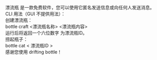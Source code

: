 漂流瓶 是一款免费软件，您可以使用它匿名发送信息或向任何人发送消息。  
CLI 用法（GUI 不提供用法）：  
创建漂流瓶：  
bottle craft <漂流瓶名称> <漂流瓶内容>  
运行后将返回一个六位数字 为漂流瓶ID。   
捞起瓶子：  
bottle cat < 漂流瓶ID >   
感谢您使用 drifting bottle！  
